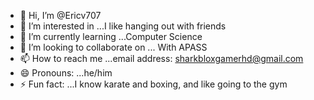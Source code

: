 - 👋 Hi, I’m @Ericv707
- 👀 I’m interested in ...I like hanging out with friends 
- 🌱 I’m currently learning ...Computer Science 
- 💞️ I’m looking to collaborate on ... With APASS
- 📫 How to reach me ...email address: sharkbloxgamerhd@gmail.com
- 😄 Pronouns: ...he/him
- ⚡ Fun fact: ...I know karate and boxing, and like going to the gym 

<!---
Ericv707/Ericv707 is a ✨ special ✨ repository because its `README.md` (this file) appears on your GitHub profile.
You can click the Preview link to take a look at your changes.
--->
